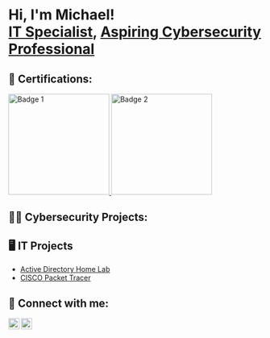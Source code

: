 <h1>Hi, I'm Michael! <br/><a href="https://github.com/MichaelKirbyIT">IT Specialist</a>, <a href="https://www.linkedin.com/in/wmkirby/">Aspiring Cybersecurity Professional</a></h1>

<h2>📄 Certifications: </h2>

<p>
  <a href="https://coursera.org/share/75557ac42165994db466e49b29cbb2ad">
    <img src="https://images.credly.com/images/0bf0f2da-a699-4c82-82e2-56dcf1f2e1c7/image.png" alt="Badge 1" width="200" />
  </a>
    <a href="https://www.credly.com/badges/cd795639-cb9f-47bc-a9dd-c5a0d52b83ff">
    <img src="https://images.credly.com/images/80d8a06a-c384-42bf-ad36-db81bce5adce/blob" alt="Badge 2" width="200" />
  </a>
</p>

<h2>👨‍💻 Cybersecurity Projects:</h2>

<h2>🖥️ IT Projects</h2>

  - [Active Directory Home Lab](https://github.com/MichaelKirbyIT/LabURL)
  - [CISCO Packet Tracer](https://github.com/MichaelKirbyIT/LabURL)

<h2> 🤳 Connect with me:</h2>

[<img align="left" alt="MichaelKirby | LinkedIn" width="22px" src="https://cdn.jsdelivr.net/npm/simple-icons@v3/icons/linkedin.svg" />][linkedin]
[<img align="left" alt="MichaelKirby | LinkedIn" width="22px" src="https://cdn.jsdelivr.net/npm/simple-icons@v3/icons/github.svg" />][github]

[linkedin]: https://www.linkedin.com/in/wmkirby/
[github]: https://github.com/MichaelKirbyIT/MichaelKirbyIT

<!--
**MichaelKirbyIT/MichaelKirbyIT** is a ✨ _special_ ✨ repository because its `README.md` (this file) appears on your GitHub profile.

Josh Madakor Portfolio on Github guide:
https://www.youtube.com/watch?v=zgqfWLHNKLk

Emoji site:
https://emojipedia.org/desktop-computer

Here are some ideas to get you started:

- 🔭 I’m currently working on ...
- 🌱 I’m currently learning ...
- 👯 I’m looking to collaborate on ...
- 🤔 I’m looking for help with ...
- 💬 Ask me about ...
- 📫 How to reach me: ...
- 😄 Pronouns: ...
- ⚡ Fun fact: ...
-->
